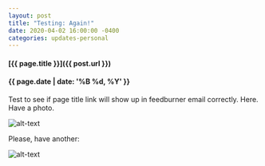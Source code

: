 ```yaml
---
layout: post
title: "Testing: Again!"
date: 2020-04-02 16:00:00 -0400
categories: updates-personal
---
```


#### [{{ page.title }}]({{ post.url }}) 
#### {{ page.date | date: '%B %d, %Y' }}

Test to see if page title link will show up in feedburner email correctly.
Here. Have a photo.

![alt-text](https://media.giphy.com/media/yZWsMXuXP9e5a/giphy.gif "Gon and Killua")

Please, have another:

![alt-text](https://thumbs.gfycat.com/ReadyUnselfishHornet-size_restricted.gif "Baby Sidon")

